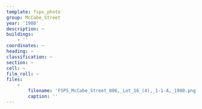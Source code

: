 ```yaml
---
template: fsps_photo
group: McCabe_Street
year: '1980'
description: ~
buildings:
    - ''
coordinates: ~
heading: ~
classification: ~
section: ~
cell: ~
film_roll: ~
files:
    -
        filename: 'FSPS_McCabe_Street_006,_Lot_16_(4),_1-1-A,_1980.png'
        caption: ''
---
```

